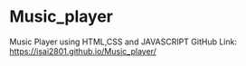 # Music_player
Music Player using HTML,CSS and JAVASCRIPT
GitHub Link: https://isai2801.github.io/Music_player/
